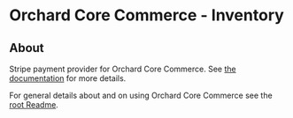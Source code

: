 # Orchard Core Commerce - Inventory

## About

Stripe payment provider for Orchard Core Commerce. See [the documentation](https://commerce.orchardcore.net/en/latest/features/stripe-payment/) for more details.

For general details about and on using Orchard Core Commerce see the [root Readme](../../../Readme.md).
